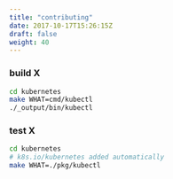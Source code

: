 ```yaml
---
title: "contributing"
date: 2017-10-17T15:26:15Z
draft: false
weight: 40
---
```


### build X
```bash
cd kubernetes
make WHAT=cmd/kubectl
./_output/bin/kubectl
```
### test X
```bash
cd kubernetes
# k8s.io/kubernetes added automatically
make WHAT=./pkg/kubectl
```

